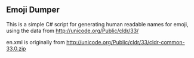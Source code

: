 ## Emoji Dumper

This is a simple C# script for generating human readable names for emoji, using the data from http://unicode.org/Public/cldr/33/

en.xml is originally from http://unicode.org/Public/cldr/33/cldr-common-33.0.zip 
